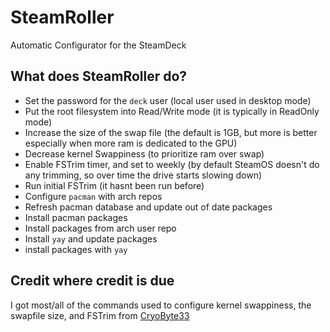 # SteamRoller
Automatic Configurator for the SteamDeck

## What does SteamRoller do?

* Set the password for the `deck` user (local user used in desktop mode)
* Put the root filesystem into Read/Write mode (it is typically in ReadOnly mode)
* Increase the size of the swap file (the default is 1GB, but more is better especially when more ram is dedicated to the GPU)
* Decrease kernel Swappiness (to prioritize ram over swap)
* Enable FSTrim timer, and set to weekly (by default SteamOS doesn't do any trimming, so over time the drive starts slowing down)
* Run initial FSTrim (it hasnt been run before)
* Configure `pacman` with arch repos
* Refresh pacman database and update out of date packages
* Install pacman packages
* Install packages from arch user repo
* Install `yay` and update packages
* install packages with `yay`

## Credit where credit is due

I got most/all of the commands used to configure kernel swappiness, the swapfile size, and FSTrim from [CryoByte33](https://github.com/CryoByte33/steam-deck-utilities)
